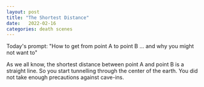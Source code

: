 ```yaml
---
layout: post
title: "The Shortest Distance"
date:   2022-02-16
categories: death scenes
---
```

Today's prompt: "How to get from point A to point B ... and why you might not want to"

As we all know, the shortest distance between point A and point B is a straight line. So you start tunnelling through the center of the earth. You did not take enough precautions against cave-ins.

